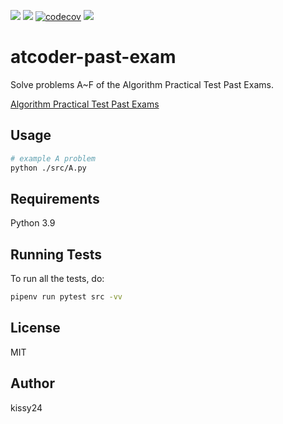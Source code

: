 ![](https://img.shields.io/github/pipenv/locked/python-version/kissy24/atcoder-past-exam)
![](https://img.shields.io/github/workflow/status/kissy24/atcoder-past-exam/test)
[![codecov](https://codecov.io/gh/kissy24/atcoder-past-exam/branch/main/graph/badge.svg?token=2YHHD1NIUV)](https://codecov.io/gh/kissy24/atcoder-past-exam)
![](https://img.shields.io/github/license/kissy24/atcoder-past-exam)

# atcoder-past-exam

Solve problems A~F of the Algorithm Practical Test Past Exams.

[Algorithm Practical Test Past Exams](https://atcoder.jp/contests/past201912-open/tasks)

## Usage

```sh
# example A problem
python ./src/A.py
```

## Requirements

Python 3.9

## Running Tests

To run all the tests, do:

```sh
pipenv run pytest src -vv
```

## License

MIT

## Author

kissy24
